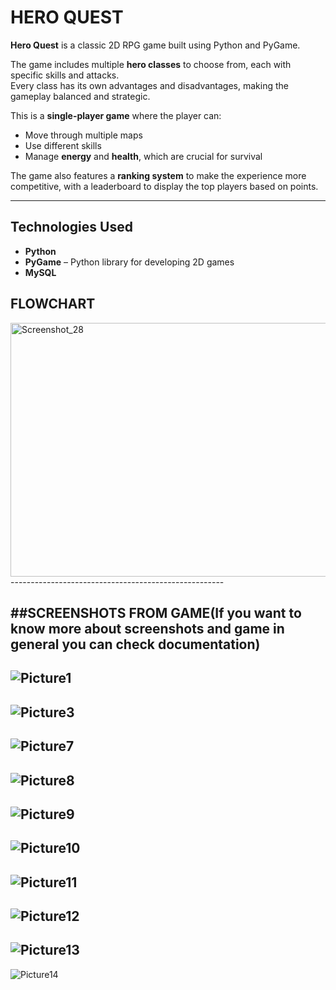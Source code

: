 # HERO QUEST

**Hero Quest** is a classic 2D RPG game built using Python and PyGame.

The game includes multiple **hero classes** to choose from, each with specific skills and attacks.  
Every class has its own advantages and disadvantages, making the gameplay balanced and strategic.

This is a **single-player game** where the player can:
- Move through multiple maps
- Use different skills
- Manage **energy** and **health**, which are crucial for survival

The game also features a **ranking system** to make the experience more competitive, with a leaderboard to display the top players based on points.

---

## Technologies Used

- **Python**
- **PyGame** – Python library for developing 2D games
- **MySQL**

FLOWCHART
-----------------------------------------------------
<img width="634" height="406" alt="Screenshot_28" src="https://github.com/user-attachments/assets/db912692-bef0-416c-b7d2-1fbb8e4ec68d" />
-----------------------------------------------------


##**SCREENSHOTS FROM GAME(If you want to know more about screenshots and game in general you can check documentation)**
-----------------------------------------------------
![Picture1](https://github.com/user-attachments/assets/90eb2768-6c3e-452a-aef0-301c3327eb3e)
-----------------------------------------------------
![Picture3](https://github.com/user-attachments/assets/82edb170-0aa4-44da-b146-5c2f9a2d5082)
-----------------------------------------------------
![Picture7](https://github.com/user-attachments/assets/e94a55bd-388d-4887-a0e7-96a11f6f1bb1)
-----------------------------------------------------
![Picture8](https://github.com/user-attachments/assets/4027f645-4a80-48ed-b8e4-a758244776c7)
-----------------------------------------------------
![Picture9](https://github.com/user-attachments/assets/720bc04c-9e5e-4497-99d4-3003a5e44a1e)
-----------------------------------------------------
![Picture10](https://github.com/user-attachments/assets/9c198fa2-1c60-4e68-b731-f1d5c3c1ae1a)
-----------------------------------------------------
![Picture11](https://github.com/user-attachments/assets/fee9f0ae-3a6f-4be7-9fe5-70baf080bc8b)
-----------------------------------------------------
![Picture12](https://github.com/user-attachments/assets/62e0c218-2f34-4635-8ac0-37d0b66e5fb4)
-----------------------------------------------------
![Picture13](https://github.com/user-attachments/assets/8d0ea702-1255-439e-96ee-ea94bb2fa557)
-----------------------------------------------------
![Picture14](https://github.com/user-attachments/assets/9be0ed91-b807-423e-b0b2-7108d2d119e6)
